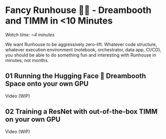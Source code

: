 # Fancy Runhouse 🧑‍🎨 - Dreambooth and TIMM in <10 Minutes

_Watch time: ~4 minutes_

We want Runhouse to be aggressively zero-lift. Whatever code
structure, whatever execution environment (notebook, 
orchestrator, data app, CI/CD), you should be able to do something fun
and interesting with Runhouse in minutes, not months.

## 01 Running the Hugging Face 🤗 Dreambooth Space onto your own GPU

Video (WIP)

## 02 Training a ResNet with out-of-the-box TIMM on your own GPU

Video (WIP)

